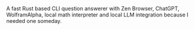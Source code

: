 A fast Rust based CLI question answerer with Zen Browser, ChatGPT, WolframAlpha, local math interpreter and local LLM integration because I needed one someday. 
